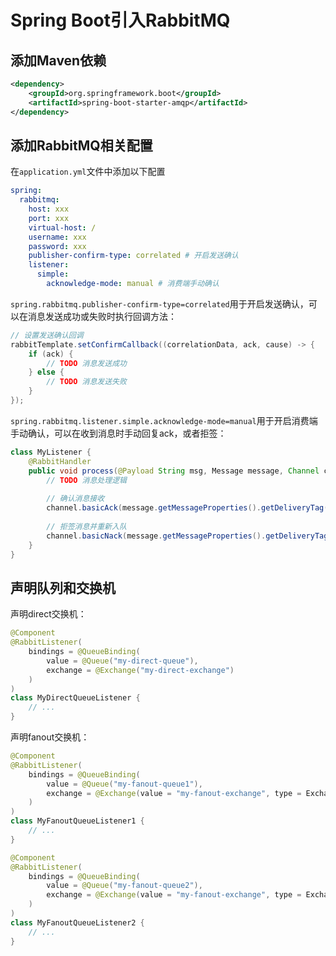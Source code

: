 # Spring Boot引入RabbitMQ

## 添加Maven依赖

```xml
<dependency>
    <groupId>org.springframework.boot</groupId>
    <artifactId>spring-boot-starter-amqp</artifactId>
</dependency>
```

## 添加RabbitMQ相关配置

在`application.yml`文件中添加以下配置

```yaml
spring:
  rabbitmq:
    host: xxx
    port: xxx
    virtual-host: /
    username: xxx
    password: xxx
    publisher-confirm-type: correlated # 开启发送确认
    listener:
      simple:
        acknowledge-mode: manual # 消费端手动确认
```

`spring.rabbitmq.publisher-confirm-type=correlated`用于开启发送确认，可以在消息发送成功或失败时执行回调方法：

```java
// 设置发送确认回调
rabbitTemplate.setConfirmCallback((correlationData, ack, cause) -> {
    if (ack) {
        // TODO 消息发送成功
    } else {
        // TODO 消息发送失败
    }
});
```

`spring.rabbitmq.listener.simple.acknowledge-mode=manual`用于开启消费端手动确认，可以在收到消息时手动回复ack，或者拒签：

```java
class MyListener {
    @RabbitHandler
    public void process(@Payload String msg, Message message, Channel channel) throws IOException {
        // TODO 消息处理逻辑
        
        // 确认消息接收
        channel.basicAck(message.getMessageProperties().getDeliveryTag(), false);
        
        // 拒签消息并重新入队
        channel.basicNack(message.getMessageProperties().getDeliveryTag(), false, true);
    }
}
```

## 声明队列和交换机

声明direct交换机：

```java
@Component
@RabbitListener(
    bindings = @QueueBinding(
        value = @Queue("my-direct-queue"),
        exchange = @Exchange("my-direct-exchange")
    )
)
class MyDirectQueueListener {
    // ...
}
```

声明fanout交换机：

```java
@Component
@RabbitListener(
    bindings = @QueueBinding(
        value = @Queue("my-fanout-queue1"),
        exchange = @Exchange(value = "my-fanout-exchange", type = ExchangeTypes.FANOUT)
    )
)
class MyFanoutQueueListener1 {
    // ...
}

@Component
@RabbitListener(
    bindings = @QueueBinding(
        value = @Queue("my-fanout-queue2"),
        exchange = @Exchange(value = "my-fanout-exchange", type = ExchangeTypes.FANOUT)
    )
)
class MyFanoutQueueListener2 {
    // ...
}
```
